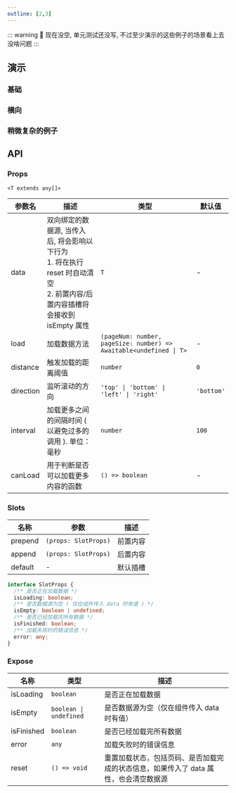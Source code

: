 ```yaml
---
outline: [2,3]
---
```


::: warning
🚧 现在没空, 单元测试还没写, 不过至少演示的这些例子的场景看上去没啥问题
:::

## 演示

### 基础

### 横向

### 稍微复杂的例子

## API

### Props

`<T extends any[]>`

| 参数名 | 描述 | 类型 | 默认值 |
| --- | --- | --- | --- |
| data | <div><div mb-1>双向绑定的数据源, 当传入后, 将会影响以下行为</div><div>1. 将在执行 reset 时自动清空</div><div>2. 前置内容/后置内容插槽将会接收到 isEmpty 属性</div></div> | `T` | - |
| load | 加载数据方法 | `(pageNum: number, pageSize: number) => Awaitable<undefined \| T>` | - |
| distance | 触发加载的距离阈值 | `number` | `0` |
| direction | 监听滚动的方向 | `'top' \| 'bottom' \| 'left' \| 'right'` | `'bottom'` |
| interval | 加载更多之间的间隔时间 ( 以避免过多的调用 ). 单位：毫秒 | `number` | `100` |
| canLoad | 用于判断是否可以加载更多内容的函数 | `() => boolean` | - |

### Slots

| 名称 | 参数 | 描述 |
| --- | --- | --- |
| prepend | `(props: SlotProps)` | 前置内容 |
| append | `(props: SlotProps)` | 后置内容 |
| default | - | 默认插槽 |

```ts
interface SlotProps {
  /** 是否正在加载数据 */
  isLoading: boolean;
  /** 是否数据源为空 ( 仅在组件传入 data 时有值 ) */
  isEmpty: boolean | undefined;
  /** 是否已经加载完所有数据 */
  isFinished: boolean;
  /** 加载失败时的错误信息 */
  error: any;
}
```

### Expose

| 名称 | 类型 | 描述 |
| --- | --- | --- |
| isLoading | `boolean` | 是否正在加载数据 |
| isEmpty | `boolean \| undefined` | 是否数据源为空（仅在组件传入 data 时有值） |
| isFinished | `boolean` | 是否已经加载完所有数据 |
| error | `any` | 加载失败时的错误信息 |
| reset | `() => void` | 重置加载状态，包括页码、是否加载完成的状态信息，如果传入了 data 属性，也会清空数据源 |

